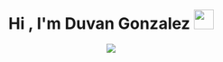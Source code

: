 <h1 align="center">Hi , I'm Duvan Gonzalez <img src="https://media.giphy.com/media/hvRJCLFzcasrR4ia7z/giphy.gif" width="35"></h1>
<p align="center">
  <a href="https://github.com/DenverCoder1/readme-typing-svg"><img src="https://readme-typing-svg.herokuapp.com?lines=Computer+Science+Student;42+school;Always%20learning%20new%20things&center=true&width=500&height=50"></a>
</p>

